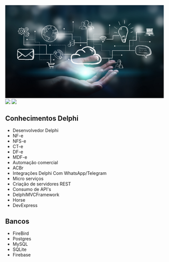 <div>
  <img src="https://github.com/AndersondaCampo/AndersondaCampo/blob/Master/header.jpg" width="1000px">
</div>

<div>
  <img src="https://github-readme-stats.vercel.app/api?username=andersondacampo&show_icons=true&theme=dark&include_all_commits=true&count_private=true&locale=pt-br" />
  <img src="https://github-readme-stats.vercel.app/api/top-langs/?username=andersondacampo&layout=compact&theme=dark&langs_count=16&locale=pt-br" />  
</div>

<div>
  <h2>Conhecimentos Delphi</h2>

  - Desenvolvedor Delphi
  - NF-e
  - NFS-e
  - CT-e
  - DF-e
  - MDF-e
  - Automação comercial
  - ACBr
  - Integrações Delphi Com WhatsApp/Telegram
  - Micro serviços
  - Criação de servidores REST
  - Consumo de API's
  - DelphiMVCFramework
  - Horse
  - DevExpress

  <h2>Bancos</h2>

  - FireBird
  - Postgres
  - MySQL
  - SQLite
  - Firebase
</div>
